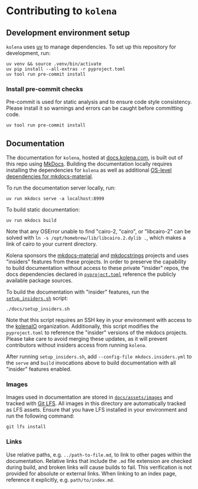 # Contributing to `kolena`

## Development environment setup

`kolena` uses [uv](https://github.com/astral-sh/uv) to manage dependencies. To set up this repository for development,
run:

```shell
uv venv && source .venv/bin/activate
uv pip install --all-extras -r pyproject.toml
uv tool run pre-commit install
```

### Install pre-commit checks

Pre-commit is used for static analysis and to ensure code style consistency. Please install it so warnings and
errors can be caught before committing code.

```
uv tool run pre-commit install
```

## Documentation

The documentation for `kolena`, hosted at [docs.kolena.com](https://docs.kolena.com/), is built out of this repo using
[MkDocs](https://www.mkdocs.org/).
Building the documentation locally requires installing the dependencies for `kolena` as well as additional
[OS-level dependencies for mkdocs-material](https://squidfunk.github.io/mkdocs-material/plugins/requirements/image-processing/#cairo-graphics).

To run the documentation server locally, run:

```
uv run mkdocs serve -a localhost:8999
```

To build static documentation:

```
uv run mkdocs build
```

Note that any OSError unable to find "cairo-2, "cairo", or "libcairo-2" can be solved with
`ln -s /opt/homebrew/lib/libcairo.2.dylib .`, which makes a link of cairo to your current directory.

Kolena sponsors the [mkdocs-material](https://squidfunk.github.io/mkdocs-material/) and
[mkdocstrings](https://mkdocstrings.github.io/) projects and uses "insiders" features from these projects. In order to
preserve the capability to build documentation without access to these private "insider" repos, the docs dependencies
declared in [`pyproject.toml`](pyproject.toml) reference the publicly available package sources.

To build the documentation with "insider" features, run the [`setup_insiders.sh`](docs/setup_insiders.sh) script:

```
./docs/setup_insiders.sh
```

Note that this script requires an SSH key in your environment with access to the [kolenaIO](https://github.com/kolenaIO)
organization. Additionally, this script modifies the `pyproject.toml` to reference the "insider" versions of the mkdocs
projects. Please take care to avoid merging these updates, as it will prevent contributors without insiders access from
running `kolena`.

After running `setup_insiders.sh`, add `--config-file mkdocs.insiders.yml` to the `serve` and `build` invocations above
to build documentation with all "insider" features enabled.

### Images

Images used in documentation are stored in [`docs/assets/images`](docs/assets/images) and tracked with
[Git LFS](https://git-lfs.com/). All images in this directory are automatically tracked as LFS assets. Ensure that you
have LFS installed in your environment and run the following command:

```shell
git lfs install
```

### Links

Use relative paths, e.g. `../path-to-file.md`, to link to other pages within the documentation. Relative links that
include the `.md` file extension are checked during build, and broken links will cause builds to fail. This verification
is not provided for absolute or external links. When linking to an index page, reference it explicitly, e.g.
`path/to/index.md`.
